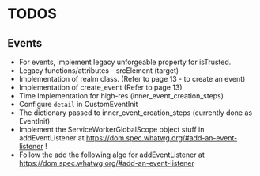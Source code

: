 # TODOS

## Events
- For events, implement legacy unforgeable property for isTrusted.
- Legacy functions/attributes - srcElement (target)
- Implementation of realm class. (Refer to page 13 - to create an event)
- Implementation of create_event (Refer to page 13)
- Time Implementation for high-res (inner_event_creation_steps)
- Configure `detail` in CustomEventInit
- The dictionary passed to inner_event_creation_steps (currently done as EventInit)
- Implement the ServiceWorkerGlobalScope object stuff in addEventListener at https://dom.spec.whatwg.org/#add-an-event-listener !
- Follow the add the following algo for addEventListener at https://dom.spec.whatwg.org/#add-an-event-listener
